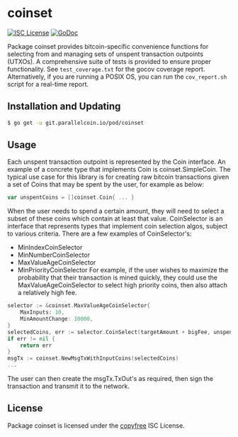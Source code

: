 # coinset

[![ISC License](http://img.shields.io/badge/license-ISC-blue.svg)](http://copyfree.org)
[![GoDoc](http://img.shields.io/badge/godoc-reference-blue.svg)](http://godoc.org/git.parallelcoin.io/pod/coinset)

Package coinset provides bitcoin-specific convenience functions for selecting from and managing sets of unspent transaction outpoints (UTXOs). A comprehensive suite of tests is provided to ensure proper functionality. See `test_coverage.txt` for the gocov coverage report. Alternatively, if you are running a POSIX OS, you can run the `cov_report.sh` script for a real-time report.

## Installation and Updating

```bash
$ go get -u git.parallelcoin.io/pod/coinset
```

## Usage

Each unspent transaction outpoint is represented by the Coin interface. An example of a concrete type that implements Coin is coinset.SimpleCoin. The typical use case for this library is for creating raw bitcoin transactions given a set of Coins that may be spent by the user, for example as below:

```Go
var unspentCoins = []coinset.Coin{ ... }
```

When the user needs to spend a certain amount, they will need to select a subset of these coins which contain at least that value. CoinSelector is an interface that represents types that implement coin selection algos, subject to various criteria. There are a few examples of CoinSelector's:

- MinIndexCoinSelector
- MinNumberCoinSelector
- MaxValueAgeCoinSelector
- MinPriorityCoinSelector
  For example, if the user wishes to maximize the probability that their
  transaction is mined quickly, they could use the MaxValueAgeCoinSelector to
  select high priority coins, then also attach a relatively high fee.

```Go
selector := &coinset.MaxValueAgeCoinSelector{
    MaxInputs: 10,
    MinAmountChange: 10000,
}
selectedCoins, err := selector.CoinSelect(targetAmount + bigFee, unspentCoins)
if err != nil {
	return err
}
msgTx := coinset.NewMsgTxWithInputCoins(selectedCoins)
...
```

The user can then create the msgTx.TxOut's as required, then sign the
transaction and transmit it to the network.

## License

Package coinset is licensed under the [copyfree](http://copyfree.org) ISC
License.
